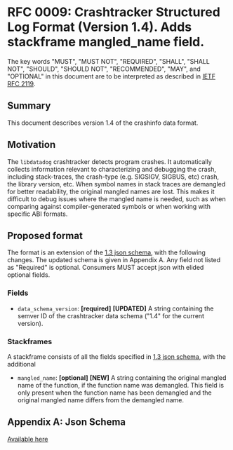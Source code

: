 # RFC 0009: Crashtracker Structured Log Format (Version 1.4). Adds stackframe mangled_name field.

The key words "MUST", "MUST NOT", "REQUIRED", "SHALL", "SHALL NOT", "SHOULD", "SHOULD NOT", "RECOMMENDED", "MAY", and "OPTIONAL" in this document are to be interpreted as described in [IETF RFC 2119](https://datatracker.ietf.org/doc/html/rfc2119).

## Summary

This document describes version 1.4 of the crashinfo data format.

## Motivation

The `libdatadog` crashtracker detects program crashes.
It automatically collects information relevant to characterizing and debugging the crash, including stack-traces, the crash-type (e.g. SIGSIGV, SIGBUS, etc) crash, the library version, etc.
When symbol names in stack traces are demangled for better readability, the original mangled names are lost.
This makes it difficult to debug issues where the mangled name is needed, such as when comparing against compiler-generated symbols or when working with specific ABI formats.

## Proposed format

The format is an extension of the [1.3 json schema](0008-crashtracker-stackframe-comments.md), with the following changes.
The updated schema is given in Appendix A.
Any field not listed as "Required" is optional.
Consumers MUST accept json with elided optional fields.

### Fields

- `data_schema_version`: **[required]** **[UPDATED]**
  A string containing the semver ID of the crashtracker data schema ("1.4" for the current version).

### Stackframes

A stackframe consists of all the fields specified in [1.3 json schema](0008-crashtracker-stackframe-comments.md), with the additional

- `mangled_name`: **[optional]** **[NEW]**
  A string containing the original mangled name of the function, if the function name was demangled.
  This field is only present when the function name has been demangled and the original mangled name differs from the demangled name.

## Appendix A: Json Schema

[Available here](artifacts/0009-crashtracker-schema.json) 